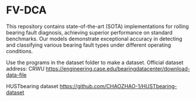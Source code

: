 # FV-DCA
This repository contains state-of-the-art (SOTA) implementations for rolling bearing fault diagnosis, achieving superior performance on standard benchmarks. Our models demonstrate exceptional accuracy in detecting and classifying various bearing fault types under different operating conditions.



Use the programs in the dataset folder to make a dataset.
Official dataset address:
CRWU
https://engineering.case.edu/bearingdatacenter/download-data-file

HUSTbearing dataset
https://github.com/CHAOZHAO-1/HUSTbearing-dataset
